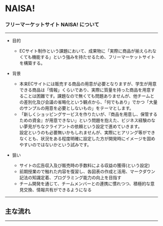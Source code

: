 # NAISA!

### フリーマーケットサイト NAISA! について

---

* 目的
  * ECサイト制作という課題において、成果物に「実際に商品が揃えられなくても機能する」という強みを持たせるため、フリーマーケットサイトを構築する。

* 背景  
  * 本来ECサイトには販売する商品の用意が必要となりますが、学生が用意できる商品は「情報」くらいであり、実際に質量を持った商品を用意することは困難です。課題なので無くても問題ありませんが、他チームとの差別化及び会議の省略化という観点から、「何でもあり」でかつ「大量のサンプルの用意を必要としないもの」をテーマとします。
  * 「新しくショッピングサービスを作りたいが、『商品を用意し、保管するための資金』が用意できない」という問題を抱えた、ビジネス経験のない夢見がちなクライアントの依頼という設定で進めていきます。  
設定というのも必要無いかもしれませんが、実際にヒアリング等ができなくとも、状況をある程度明確に設定した方が開発時にイメージを固めやすいのではないかという試みです。

* 狙い
  * サイトの広告収入及び販売時の手数料による収益の獲得(という設定)
  * 前期授業ので触れた内容を復習し、各図表の作成と活用、マークダウン記法の知識定着、プログラミング能力の向上を目指す
  * チーム開発を通じて、チームメンバーとの連携に慣れつつ、積極的な意見交換、情報共有ができるようになる

---

## 主な流れ
****
